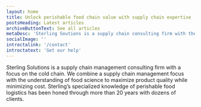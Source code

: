 ```yaml
---
layout: home
title: Unlock perishable food chain value with supply chain expertise
postsHeading: Latest articles
archiveButtonText: See all articles
metaDesc: 'Sterling Soutions is a supply chain consulting firm with the experience and expertise to help you unlock supply chain potential.'
socialImage: ''
introctalink: '/contact'
introctatext: 'Get our help'
---
```


Sterling Solutions is a supply chain management consulting firm with a focus on the cold chain. We combine a supply chain management focus with the understanding of food science to maximize product quality while minimizing cost. Sterling’s specialized knowledge of perishable food logistics has been honed through more than 20 years with dozens of clients.
